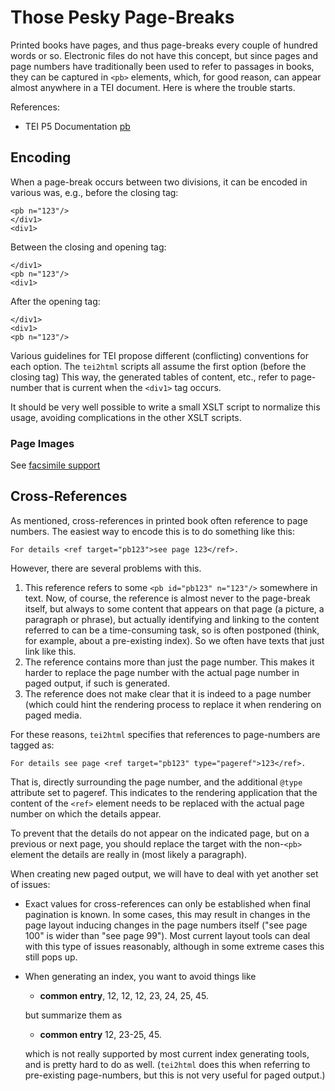# Those Pesky Page-Breaks #

Printed books have pages, and thus page-breaks every couple of hundred words or so. Electronic files do not have this concept, but since pages and page numbers have traditionally been used to refer to passages in books, they can be captured in `<pb>` elements, which, for good reason, can appear almost anywhere in a TEI document. Here is where the trouble starts.

References:
  * TEI P5 Documentation [pb](http://www.tei-c.org/release/doc/tei-p5-doc/en/html/ref-pb.html)

## Encoding ##

When a page-break occurs between two divisions, it can be encoded in various was, e.g., before the closing tag:

```
<pb n="123"/>
</div1>
<div1>
```

Between the closing and opening tag:

```
</div1>
<pb n="123"/>
<div1>
```

After the opening tag:

```
</div1>
<div1>
<pb n="123"/>
```

Various guidelines for TEI propose different (conflicting) conventions for each option. The `tei2html` scripts all assume the first option (before the closing tag) This way, the generated tables of content, etc., refer to page-number that is current when the `<div1>` tag occurs.

It should be very well possible to write a small XSLT script to normalize this usage, avoiding complications in the other XSLT scripts.

### Page Images ###

See [facsimile support](FacsimileSupport.md)

## Cross-References ##

As mentioned, cross-references in printed book often reference to page numbers. The easiest way to encode this is to do something like this:

```
For details <ref target="pb123">see page 123</ref>.
```

However, there are several problems with this.

1. This reference refers to some `<pb id="pb123" n="123"/>` somewhere in text. Now, of course, the reference is almost never to the page-break itself, but always to some content that appears on that page (a picture, a paragraph or phrase), but actually identifying and linking to the content referred to can be a time-consuming task, so is often postponed (think, for example, about a pre-existing index). So we often have texts that just link like this.
2. The reference contains more than just the page number. This makes it harder to replace the page number with the actual page number in paged output, if such is generated.
3. The reference does not make clear that it is indeed to a page number (which could hint the rendering process to replace it when rendering on paged media.

For these reasons, `tei2html` specifies that references to page-numbers are tagged as:

```
For details see page <ref target="pb123" type="pageref">123</ref>.
```

That is, directly surrounding the page number, and the additional `@type` attribute set to pageref. This indicates to the rendering application that the content of the `<ref>` element needs to be replaced with the actual page number on which the details appear.

To prevent that the details do not appear on the indicated page, but on a previous or next page, you should replace the target with the non-`<pb>` element the details are really in (most likely a paragraph).

When creating new paged output, we will have to deal with yet another set of issues:

  * Exact values for cross-references can only be established when final pagination is known. In some cases, this may result in changes in the page layout inducing changes in the page numbers itself ("see page 100" is wider than "see page 99"). Most current layout tools can deal with this type of issues reasonably, although in some extreme cases this still pops up.
  * When generating an index, you want to avoid things like
  
    * **common entry**, 12, 12, 12, 23, 24, 25, 45.
    
    but summarize them as
    
    * **common entry** 12, 23-25, 45.
    
    which is not really supported by most current index generating tools, and is pretty hard to do as well. (`tei2html` does this when referring to pre-existing page-numbers, but this is not very useful for paged output.)

